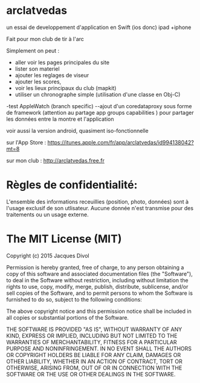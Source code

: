# arclatvedas

un essai de developpement d'application en Swift (ios donc) ipad +iphone

Fait pour mon club de tir à l'arc


Simplement on peut :

- aller voir les pages principales du site
- lister son materiel
- ajouter les reglages de viseur
- ajouter les scores,
- voir les lieux principaux du club (mapkit)
- utiliser un chronographe simple (utilisation d'une classe en Obj-C)

-test AppleWatch (branch specific)
--ajout d'un coredataproxy sous forme de framework (attention au partage app groups capabilities ) pour partager les données entre la montre et l'application

voir aussi la version android, quasiment iso-fonctionnelle

sur l'App Store : https://itunes.apple.com/fr/app/arclatvedas/id994138042?mt=8

sur mon club : http://arclatvedas.free.fr


# Règles de confidentialité:
L'ensemble des informations receuillies (position, photo, données) sont à l'usage exclusif de son utlisateur.
Aucune donnée n'est transmise pour des traitements ou un usage externe.

# The MIT License (MIT)

Copyright (c) 2015 Jacques Divol

Permission is hereby granted, free of charge, to any person obtaining a copy
of this software and associated documentation files (the "Software"), to deal
in the Software without restriction, including without limitation the rights
to use, copy, modify, merge, publish, distribute, sublicense, and/or sell
copies of the Software, and to permit persons to whom the Software is
furnished to do so, subject to the following conditions:

The above copyright notice and this permission notice shall be included in all
copies or substantial portions of the Software.

THE SOFTWARE IS PROVIDED "AS IS", WITHOUT WARRANTY OF ANY KIND, EXPRESS OR
IMPLIED, INCLUDING BUT NOT LIMITED TO THE WARRANTIES OF MERCHANTABILITY,
FITNESS FOR A PARTICULAR PURPOSE AND NONINFRINGEMENT. IN NO EVENT SHALL THE
AUTHORS OR COPYRIGHT HOLDERS BE LIABLE FOR ANY CLAIM, DAMAGES OR OTHER
LIABILITY, WHETHER IN AN ACTION OF CONTRACT, TORT OR OTHERWISE, ARISING FROM,
OUT OF OR IN CONNECTION WITH THE SOFTWARE OR THE USE OR OTHER DEALINGS IN THE
SOFTWARE.
